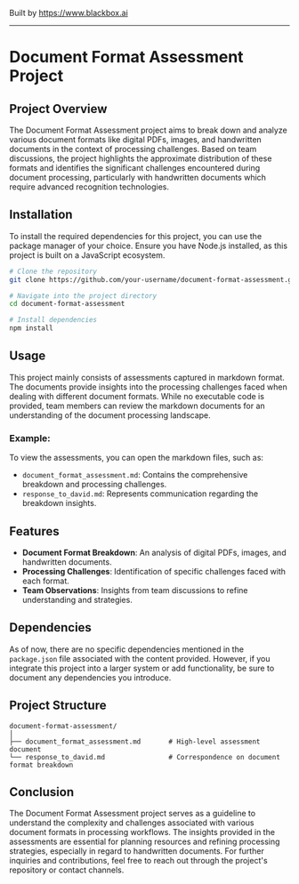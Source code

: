 
Built by https://www.blackbox.ai

---

# Document Format Assessment Project

## Project Overview
The Document Format Assessment project aims to break down and analyze various document formats like digital PDFs, images, and handwritten documents in the context of processing challenges. Based on team discussions, the project highlights the approximate distribution of these formats and identifies the significant challenges encountered during document processing, particularly with handwritten documents which require advanced recognition technologies.

## Installation
To install the required dependencies for this project, you can use the package manager of your choice. Ensure you have Node.js installed, as this project is built on a JavaScript ecosystem.

```bash
# Clone the repository
git clone https://github.com/your-username/document-format-assessment.git

# Navigate into the project directory
cd document-format-assessment

# Install dependencies
npm install
```

## Usage
This project mainly consists of assessments captured in markdown format. The documents provide insights into the processing challenges faced when dealing with different document formats. While no executable code is provided, team members can review the markdown documents for an understanding of the document processing landscape.

### Example:
To view the assessments, you can open the markdown files, such as:

- `document_format_assessment.md`: Contains the comprehensive breakdown and processing challenges.
- `response_to_david.md`: Represents communication regarding the breakdown insights.

## Features
- **Document Format Breakdown**: An analysis of digital PDFs, images, and handwritten documents.
- **Processing Challenges**: Identification of specific challenges faced with each format.
- **Team Observations**: Insights from team discussions to refine understanding and strategies.

## Dependencies
As of now, there are no specific dependencies mentioned in the `package.json` file associated with the content provided. However, if you integrate this project into a larger system or add functionality, be sure to document any dependencies you introduce.

## Project Structure
```
document-format-assessment/
│
├── document_format_assessment.md       # High-level assessment document
└── response_to_david.md                # Correspondence on document format breakdown
```

## Conclusion
The Document Format Assessment project serves as a guideline to understand the complexity and challenges associated with various document formats in processing workflows. The insights provided in the assessments are essential for planning resources and refining processing strategies, especially in regard to handwritten documents. For further inquiries and contributions, feel free to reach out through the project's repository or contact channels.